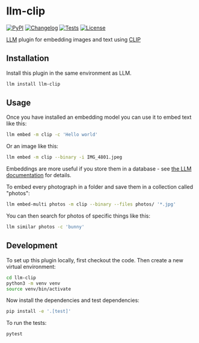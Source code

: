 # llm-clip

[![PyPI](https://img.shields.io/pypi/v/llm-clip.svg)](https://pypi.org/project/llm-clip/)
[![Changelog](https://img.shields.io/github/v/release/simonw/llm-clip?include_prereleases&label=changelog)](https://github.com/simonw/llm-clip/releases)
[![Tests](https://github.com/simonw/llm-clip/workflows/Test/badge.svg)](https://github.com/simonw/llm-clip/actions?query=workflow%3ATest)
[![License](https://img.shields.io/badge/license-Apache%202.0-blue.svg)](https://github.com/simonw/llm-clip/blob/main/LICENSE)

[LLM](https://llm.datasette.io/) plugin for embedding images and text using [CLIP](https://openai.com/research/clip)

## Installation

Install this plugin in the same environment as LLM.
```bash
llm install llm-clip
```

## Usage

Once you have installed an embedding model you can use it to embed text like this:

```bash
llm embed -m clip -c 'Hello world'
```
Or an image like this:
```bash
llm embed -m clip --binary -i IMG_4801.jpeg
```

Embeddings are more useful if you store them in a database - see [the LLM documentation](https://llm.datasette.io/en/stable/embeddings/cli.html#storing-embeddings-in-sqlite) for details.

To embed every photograph in a folder and save them in a collection called "photos":

```bash
llm embed-multi photos -m clip --binary --files photos/ '*.jpg'
```
You can then search for photos of specific things like this:
```bash
llm similar photos -c 'bunny'
```

## Development

To set up this plugin locally, first checkout the code. Then create a new virtual environment:
```bash
cd llm-clip
python3 -m venv venv
source venv/bin/activate
```
Now install the dependencies and test dependencies:
```bash
pip install -e '.[test]'
```
To run the tests:
```bash
pytest
```
